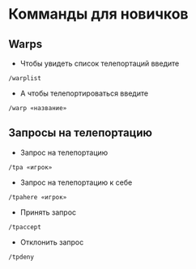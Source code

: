 # Комманды для новичков
## Warps
* Чтобы увидеть список телепортаций введите
```
/warplist
```
* А чтобы телепортироваться введите
```
/warp «название»
```
## Запросы на телепортацию
* Запрос на телепортацию
```
/tpa «игрок»
```
* Запрос на телепортацию к себе
```
/tpahere «игрок»
```
* Принять запрос
```
/tpaccept
```
* Отклонить запрос
```
/tpdeny
```
